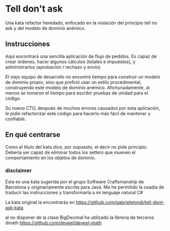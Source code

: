 ﻿# Tell don't ask

Una kata refactor heredado, enfocado en la violación del principio tell no ask y del modelo de dominio anémico.

## Instrucciones

Aquí encontrará una sencilla aplicación de flujo de pedidos. Es capaz de crear órdenes, hacer algunos cálculos (totales e impuestos), y administrarlos (aprobación / rechazo y envío).

El viejo equipo de desarrollo no encontró tiempo para construir un modelo de dominio propio, sino que prefirió usar un estilo procedimental, construyendo este modelo de dominio anémico. Afortunadamente, al menos se tomaron el tiempo para escribir pruebas de unidad para el código.

Su nuevo CTO, después de muchos errores causados ​​por esta aplicación, le pidió refactorizar este código para hacerlo más fácil de mantener y confiable.

## En qué centrarse

Como el título del kata dice, por supuesto, el decir no pide principio. Debería ser capaz de eliminar todos los setters que mueven el comportamiento en los objetos de dominio.

### disclaimer

Ésta es una kata sugerida por el grupo Software Craftsmanship de Barcelona y originariamente escrita para Java.
Me he permitido la osadia de traducir las instrucciones y transformarla a mi lenguaje natural C#

La kata original la encontrarás en https://github.com/gabrieletondi/tell-dont-ask-kata 

al no disponer de la clase BigDecimal he utilizado la libreria de terceros
dmath   https://github.com/deveel/deveel-math
